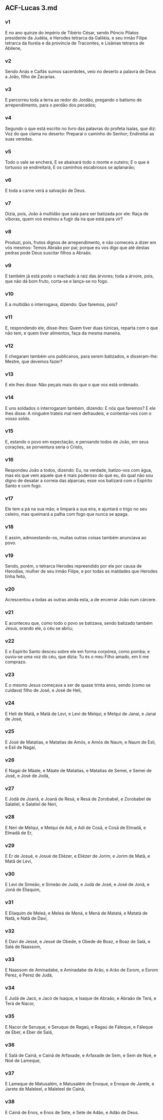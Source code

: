 ## ACF-Lucas 3.md
### v1
 E no ano quinze do império de Tibério César, sendo Pôncio Pilatos presidente da Judéia, e Herodes tetrarca da Galiléia, e seu irmão Filipe tetrarca da Ituréia e da província de Traconites, e Lisânias tetrarca de Abilene,
### v2
 Sendo Anás e Caifás sumos sacerdotes, veio no deserto a palavra de Deus a João, filho de Zacarias.
### v3
 E percorreu toda a terra ao redor do Jordão, pregando o batismo de arrependimento, para o perdão dos pecados;
### v4
 Segundo o que está escrito no livro das palavras do profeta Isaías, que diz: Voz do que clama no deserto: Preparai o caminho do Senhor; Endireitai as suas veredas.
### v5
 Todo o vale se encherá, E se abaixará todo o monte e outeiro; E o que é tortuoso se endireitará, E os caminhos escabrosos se aplanarão;
### v6
 E toda a carne verá a salvação de Deus.
### v7
 Dizia, pois, João à multidão que saía para ser batizada por ele: Raça de víboras, quem vos ensinou a fugir da ira que está para vir?
### v8
 Produzi, pois, frutos dignos de arrependimento, e não comeceis a dizer em vós mesmos: Temos Abraão por pai; porque eu vos digo que até destas pedras pode Deus suscitar filhos a Abraão.
### v9
 E também já está posto o machado à raiz das árvores; toda a árvore, pois, que não dá bom fruto, corta-se e lança-se no fogo.
### v10
 E a multidão o interrogava, dizendo: Que faremos, pois?
### v11
 E, respondendo ele, disse-lhes: Quem tiver duas túnicas, reparta com o que não tem, e quem tiver alimentos, faça da mesma maneira.
### v12
 E chegaram também uns publicanos, para serem batizados, e disseram-lhe: Mestre, que devemos fazer?
### v13
 E ele lhes disse: Não peçais mais do que o que vos está ordenado.
### v14
 E uns soldados o interrogaram também, dizendo: E nós que faremos? E ele lhes disse: A ninguém trateis mal nem defraudeis, e contentai-vos com o vosso soldo.
### v15
 E, estando o povo em expectação, e pensando todos de João, em seus corações, se porventura seria o Cristo,
### v16
 Respondeu João a todos, dizendo: Eu, na verdade, batizo-vos com água, mas eis que vem aquele que é mais poderoso do que eu, do qual não sou digno de desatar a correia das alparcas; esse vos batizará com o Espírito Santo e com fogo.
### v17
 Ele tem a pá na sua mão; e limpará a sua eira, e ajuntará o trigo no seu celeiro, mas queimará a palha com fogo que nunca se apaga.
### v18
 E assim, admoestando-os, muitas outras coisas também anunciava ao povo.
### v19
 Sendo, porém, o tetrarca Herodes repreendido por ele por causa de Herodias, mulher de seu irmão Filipe, e por todas as maldades que Herodes tinha feito,
### v20
 Acrescentou a todas as outras ainda esta, a de encerrar João num cárcere.
### v21
 E aconteceu que, como todo o povo se batizava, sendo batizado também Jesus, orando ele, o céu se abriu;
### v22
 E o Espírito Santo desceu sobre ele em forma corpórea, como pomba; e ouviu-se uma voz do céu, que dizia: Tu és o meu Filho amado, em ti me comprazo.
### v23
 E o mesmo Jesus começava a ser de quase trinta anos, sendo (como se cuidava) filho de José, e José de Heli,
### v24
 E Heli de Matã, e Matã de Levi, e Levi de Melqui, e Melqui de Janai, e Janai de José,
### v25
 E José de Matatias, e Matatias de Amós, e Amós de Naum, e Naum de Esli, e Esli de Nagaí,
### v26
 E Nagaí de Máate, e Máate de Matatias, e Matatias de Semei, e Semei de José, e José de Jodá,
### v27
 E Jodá de Joanã, e Joanã de Resá, e Resá de Zorobabel, e Zorobabel de Salatiel, e Salatiel de Neri,
### v28
 E Neri de Melqui, e Melqui de Adi, e Adi de Cosã, e Cosã de Elmadã, e Elmadã de Er,
### v29
 E Er de Josué, e Josué de Eliézer, e Eliézer de Jorim, e Jorim de Matã, e Matã de Levi,
### v30
 E Levi de Simeão, e Simeão de Judá, e Judá de José, e José de Jonã, e Jonã de Eliaquim,
### v31
 E Eliaquim de Meleá, e Meleá de Mená, e Mená de Matatá, e Matatá de Natã, e Natã de Davi,
### v32
 E Davi de Jessé, e Jessé de Obede, e Obede de Boaz, e Boaz de Salá, e Salá de Naassom,
### v33
 E Naassom de Aminadabe, e Aminadabe de Arão, e Arão de Esrom, e Esrom Perez, e Perez de Judá,
### v34
 E Judá de Jacó, e Jacó de Isaque, e Isaque de Abraão, e Abraão de Terá, e Terá de Nacor,
### v35
 E Nacor de Seruque, e Seruque de Ragaú, e Ragaú de Fáleque, e Fáleque de Eber, e Eber de Salá,
### v36
 E Salá de Cainã, e Cainã de Arfaxade, e Arfaxade de Sem, e Sem de Noé, e Noé de Lameque,
### v37
 E Lameque de Matusalém, e Matusalém de Enoque, e Enoque de Jarete, e Jarete de Maleleel, e Maleleel de Cainã,
### v38
 E Cainã de Enos, e Enos de Sete, e Sete de Adão, e Adão de Deus.
